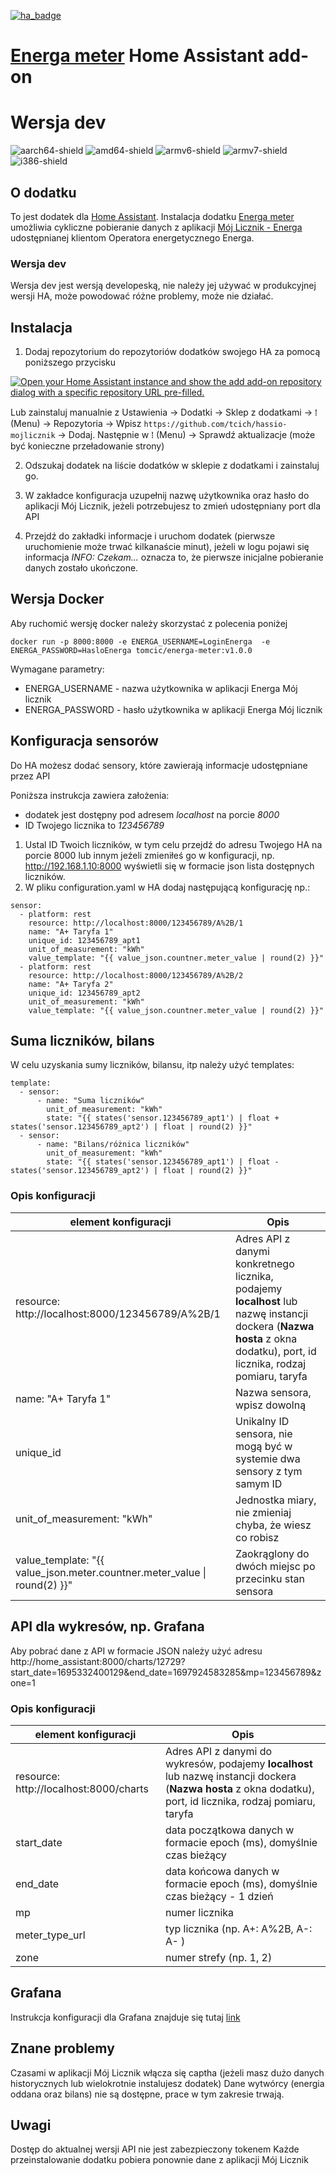 [![ha_badge](https://img.shields.io/badge/Home%20Assistant-Add%20On-blue.svg)](https://www.home-assistant.io/)
# [Energa meter](https://github.com/tcich/ha-addon-energa-meter) Home Assistant add-on
# Wersja dev
[aarch64-shield]: https://img.shields.io/badge/aarch64-yes-green.svg
[amd64-shield]: https://img.shields.io/badge/amd64-yes-green.svg
[armv6-shield]: https://img.shields.io/badge/armv6-yes-green.svg
[armv7-shield]: https://img.shields.io/badge/armv7-yes-green.svg
[i386-shield]: https://img.shields.io/badge/i386-yes-green.svg
![aarch64-shield]
![amd64-shield]
![armv6-shield]
![armv7-shield]
![i386-shield]



[kawa-logo]: https://github.com/tcich/ha-addon-energa-meter/blob/main/img/buycoffeeto-btn-primary-outline.png
[kawa]: https://buycoffee.to/tcich

## O dodatku

To jest dodatek dla [Home Assistant](https://www.home-assistant.io/). Instalacja dodatku [Energa meter](https://github.com/tcich/ha-addon-energa-meter) umożliwia cykliczne pobieranie danych z aplikacji [Mój Licznik - Energa](https://mojlicznik.energa-operator.pl) udostępnianej klientom Operatora energetycznego Energa.

### Wersja dev
Wersja dev jest wersją developeską, nie należy jej używać w produkcyjnej wersji HA, może powodować różne problemy, może nie działać.

## Instalacja
1) Dodaj repozytorium do repozytoriów dodatków swojego HA za pomocą poniższego przycisku

[![Open your Home Assistant instance and show the add add-on repository dialog with a specific repository URL pre-filled.](https://my.home-assistant.io/badges/supervisor_add_addon_repository.svg)](https://my.home-assistant.io/redirect/supervisor_add_addon_repository/?repository_url=https%3A%2F%2Fgithub.com%2Ftcich%2Fha-addon-energa-meter)

Lub zainstaluj manualnie z Ustawienia -> Dodatki -> Sklep z dodatkami -> ⁞ (Menu) -> Repozytoria -> Wpisz `https://github.com/tcich/hassio-mojlicznik` -> Dodaj. Następnie w ⁞ (Menu) -> Sprawdź aktualizacje (może być konieczne przeładowanie strony)

2) Odszukaj dodatek na liście dodatków w sklepie z dodatkami i zainstaluj go.

3) W zakładce konfiguracja uzupełnij nazwę użytkownika oraz hasło do aplikacji Mój Licznik, jeżeli potrzebujesz to zmień udostępniany port dla API

4) Przejdź do zakładki informacje i uruchom dodatek (pierwsze uruchomienie może trwać kilkanaście minut), jeżeli w logu pojawi się informacja *INFO: Czekam...* oznacza to, że pierwsze inicjalne pobieranie danych zostało ukończone.


## Wersja Docker
Aby ruchomić wersję docker należy skorzystać z polecenia poniżej

```
docker run -p 8000:8000 -e ENERGA_USERNAME=LoginEnerga  -e ENERGA_PASSWORD=HasloEnerga tomcic/energa-meter:v1.0.0
```

Wymagane parametry:

* ENERGA_USERNAME - nazwa użytkownika w aplikacji Energa Mój licznik
* ENERGA_PASSWORD - hasło użytkownika w aplikacji Energa Mój licznik


## Konfiguracja sensorów
Do HA możesz dodać sensory, które zawierają informacje udostępniane przez API

Poniższa instrukcja zawiera założenia:
* dodatek jest dostępny pod adresem *localhost* na porcie *8000*
* ID Twojego licznika to *123456789*

1) Ustal ID Twoich liczników, w tym celu przejdź do adresu Twojego HA na porcie 8000 lub innym jeźeli zmieniłeś go w konfiguracji, np. http://192.168.1.10:8000 wyświetli się w formacie json lista dostępnych liczników.
2) W pliku configuration.yaml w HA dodaj następującą konfigurację np.:

```
sensor:
  - platform: rest
    resource: http://localhost:8000/123456789/A%2B/1
    name: "A+ Taryfa 1"
    unique_id: 123456789_apt1
    unit_of_measurement: "kWh"
    value_template: "{{ value_json.countner.meter_value | round(2) }}"   
  - platform: rest
    resource: http://localhost:8000/123456789/A%2B/2
    name: "A+ Taryfa 2"
    unique_id: 123456789_apt2
    unit_of_measurement: "kWh"
    value_template: "{{ value_json.countner.meter_value | round(2) }}"       
```    
## Suma liczników, bilans
W celu uzyskania sumy liczników, bilansu, itp należy użyć templates:
```
template:
  - sensor:
      - name: "Suma liczników"
        unit_of_measurement: "kWh"
        state: "{{ states('sensor.123456789_apt1') | float + states('sensor.123456789_apt2') | float | round(2) }}"
  - sensor:
      - name: "Bilans/różnica liczników"
        unit_of_measurement: "kWh"
        state: "{{ states('sensor.123456789_apt1') | float - states('sensor.123456789_apt2') | float | round(2) }}"        
```


### Opis konfiguracji
| element konfiguracji | Opis |
|-------------------|-------------------|
| resource: http://localhost:8000/123456789/A%2B/1     | Adres API z danymi konkretnego licznika, podajemy **localhost** lub nazwę instancji dockera (**Nazwa hosta** z okna dodatku), port, id licznika, rodzaj pomiaru, taryfa|
| name: "A+ Taryfa 1"    | Nazwa sensora, wpisz dowolną|
| unique_id   | Unikalny ID sensora, nie mogą być w systemie dwa sensory z tym samym ID|
| unit_of_measurement: "kWh"   | Jednostka miary, nie zmieniaj chyba, że wiesz co robisz|
| value_template: "{{ value_json.meter.countner.meter_value \| round(2) }}"   | Zaokrąglony do dwóch miejsc po przecinku stan sensora|

## API dla wykresów, np. Grafana
Aby pobrać dane z API w formacie JSON należy użyć adresu http://home_assistant:8000/charts/12729?start_date=1695332400129&end_date=1697924583285&mp=123456789&zone=1

### Opis konfiguracji
| element konfiguracji | Opis |
|-------------------|-------------------|
| resource: http://localhost:8000/charts     | Adres API z danymi do wykresów, podajemy **localhost** lub nazwę instancji dockera (**Nazwa hosta** z okna dodatku), port, id licznika, rodzaj pomiaru, taryfa|
| start_date | data początkowa danych w formacie epoch (ms), domyślnie czas bieżący |
| end_date | data końcowa danych w formacie epoch (ms), domyślnie czas bieżący - 1 dzień |
| mp | numer licznika |
| meter_type_url | typ licznika (np. A+: A%2B, A-: A- ) |
| zone | numer strefy (np. 1, 2) |


## Grafana
Instrukcja konfiguracji dla Grafana znajduje się tutaj [link](https://github.com/tcich/ha-addon-energa-meter/tree/e702ed49436fb9e0b675dcac3001bd9de5aab3c0/src/INSTALL.md)


## Znane problemy
Czasami w aplikacji Mój Licznik włącza się captha (jeżeli masz dużo danych historycznych lub wielokrotnie instalujesz dodatek)
Dane wytwórcy (energia oddana oraz bilans) nie są dostępne, prace w tym zakresie trwają.

## Uwagi
Dostęp do aktualnej wersji API nie jest zabezpieczony tokenem
Każde przeinstalowanie dodatku pobiera ponownie dane z aplikacji Mój Licznik

